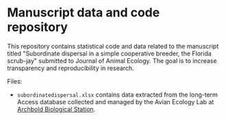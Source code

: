 # Manuscript data and code repository

This repository contains statistical code and data related to the manuscript titled "Subordinate dispersal in a simple cooperative breeder, the Florida scrub-jay" submitted to Journal of Animal Ecology. The goal is to increase transparency and reproducibility in research.

Files:
- `subordinatedispersal.xlsx`  contains data extracted from the long-term Access database collected and managed by the Avian Ecology Lab at [Archbold Biological Station](https://www.archbold-station.org/).  

